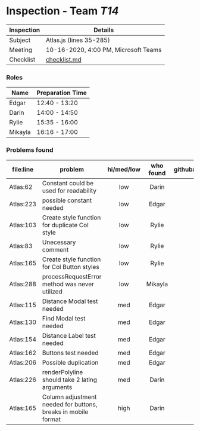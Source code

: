 # Inspection - Team *T14* 
 
| Inspection | Details |
| ----- | ----- |
| Subject | Atlas.js (lines 35-285) |
| Meeting | 10-16-2020, 4:00 PM, Microsoft Teams |
| Checklist | [checklist.md](https://github.com/csucs314f20/t14/blob/master/reports/checklist.md) |

### Roles

| Name | Preparation Time |
| ---- | ---- |
| Edgar | 12:40 - 13:20 |
| Darin | 14:00 - 14:50 |
| Rylie | 15:35 - 16:00 |
| Mikayla | 16:16 - 17:00 |

### Problems found

| file:line | problem | hi/med/low | who found | github#  |
| --- | --- | :---: | :---: | --- |
| Atlas:62 | Constant could be used for readability | low | Darin | |
| Atlas:223 | possible constant needed | low | Edgar |  |
| Atlas:103 | Create style function for duplicate Col style | low | Rylie | |
| Atlas:83 | Unecessary comment | low | Rylie | |
| Atlas:165 | Create style function for Col Button styles| low | Rylie | |
| Atlas:288 | processRequestError method was never utilized | low | Mikayla | | 
| Atlas:115 | Distance Modal test needed | med | Edgar | |
| Atlas:130 | Find Modal test needed | med | Edgar | |
| Atlas:154 | Distance Label test needed | med | Edgar | |
| Atlas:162 | Buttons test needed | med | Edgar | |
| Atlas:206 | Possible duplication | med | Edgar | |
| Atlas:226 | renderPolyline should take 2 latlng arguments | med | Darin | |
| Atlas:165 | Column adjustment needed for buttons, breaks in mobile format | high | Darin | |
